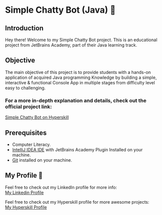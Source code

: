 # Simple Chatty Bot (Java) 🤖

## Introduction
Hey there! Welcome to my Simple Chatty Bot project. This is an educational project from JetBrains Academy, part of their Java learning track.

## Objective
The main objective of this project is to provide students with a hands-on application of acquired Java programming Knowledge by building a simple, interactive & functional Console App in multiple stages from difficulty level easy to challenging.

### For a more in-depth explanation and details, check out the official project link:  
[Simple Chatty Bot on Hyperskill](https://hyperskill.org/projects/113)

## Prerequisites
- Computer Literacy.
- [IntelliJ IDEA IDE](https://www.jetbrains.com/help/idea/installation-guide.html) with JetBrains Academy Plugin Installed on your machine.
- [Git](https://git-scm.com/book/en/v2/Getting-Started-Installing-Git) installed on your machine.

## My Profile 👤
Feel free to check out my LinkedIn profile for more info:<br>
[My Linkedin Profile](https://www.linkedin.com/in/osman-mohammed-434661108/)

Feel free to check out my Hyperskill profile for more awesome projects:  
[My Hyperskill Profile](https://hyperskill.org/profile/135248441)





